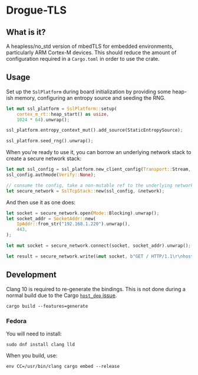 # Drogue-TLS

## What is it?

A heapless/no_std version of mbedTLS for embedded environments, particularly ARM Cortex-M devices.
This should reduce the amount of configuration required in a `Cargo.toml` in order to use the crate.

## Usage

Set up the `SslPlatform` during board initialization by providing some heap-ish memory, configuring an entropy source and seeding the RNG.

```rust
let mut ssl_platform = SslPlatform::setup(
    cortex_m_rt::heap_start() as usize,
    1024 * 64).unwrap();

ssl_platform.entropy_context_mut().add_source(StaticEntropySource);

ssl_platform.seed_rng().unwrap();

```

When you're ready to use it, you can borrow an underlying network stack to create a secure network stack:

```rust
let mut ssl_config = ssl_platform.new_client_config(Transport::Stream, Preset::Default).unwrap();
ssl_config.authmode(Verify::None);

// consume the config, take a non-mutable ref to the underlying network.
let secure_network = SslTcpStack::new(ssl_config, &network);
```

And then use it as one does:

```rust
let socket = secure_network.open(Mode::Blocking).unwrap();
let socket_addr = SocketAddr::new(
    IpAddr::from_str("192.168.1.220").unwrap(),
    443,
);

let mut socket = secure_network.connect(socket, socket_addr).unwrap();

let result = secure_network.write(&mut socket, b"GET / HTTP/1.1\r\nhost:192.168.1.220\r\n\r\n").unwrap();

```

## Development

Clang 10 is required to re-generate the bindings.  This is not done during a normal build due to the Cargo [`host_dep` issue](https://github.com/rust-lang/cargo/issues/7915).

```shell
cargo build --features=generate
```

### Fedora

You will need to install:

~~~shell
sudo dnf install clang lld
~~~

When you build, use:

~~~
env CC=/usr/bin/clang cargo embed --release 
~~~
